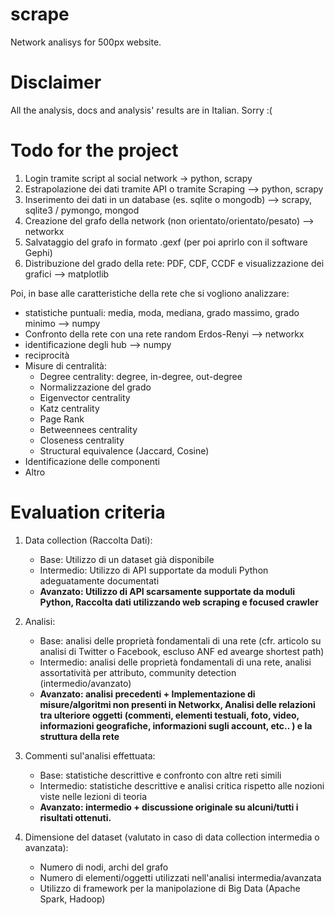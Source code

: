 # scrape
Network analisys for 500px website.

# Disclaimer
All the analysis, docs and analysis' results are in Italian. Sorry :(

# Todo for the project

 1. Login tramite script al social network -> python, scrapy
 2. Estrapolazione dei dati tramite API o tramite Scraping --> python, scrapy
 3. Inserimento dei dati in un database (es. sqlite o mongodb) --> scrapy, sqlite3 / pymongo, mongod
 4. Creazione del grafo della network (non orientato/orientato/pesato) --> networkx
 5. Salvataggio del grafo in formato .gexf (per poi aprirlo con il software Gephi)
 6. Distribuzione del grado della rete: PDF, CDF, CCDF e visualizzazione dei grafici --> matplotlib

Poi, in base alle caratteristiche della rete che si vogliono analizzare:

 - statistiche puntuali: media, moda, mediana, grado massimo, grado minimo --> numpy
 - Confronto della rete con una rete random Erdos-Renyi --> networkx
 - identificazione degli hub --> numpy
 - reciprocità
 - Misure di centralità:
	 - Degree centrality: degree, in-degree, out-degree
	 - Normalizzazione del grado
	 - Eigenvector centrality
	 - Katz centrality
	 - Page Rank
	 - Betweennees centrality
	 - Closeness centrality
	 - Structural equivalence (Jaccard, Cosine)
 - Identificazione delle componenti 
 - Altro

# Evaluation criteria

 1. Data collection (Raccolta Dati):
	- Base: Utilizzo di un dataset già disponibile
	- Intermedio: Utilizzo di API supportate da moduli Python adeguatamente documentati
	- **Avanzato: Utilizzo di API scarsamente supportate da moduli Python, Raccolta dati utilizzando web scraping e focused crawler**

 2. Analisi:
	- Base: analisi delle proprietà fondamentali di una rete (cfr. articolo su analisi di Twitter o Facebook, escluso ANF ed avearge shortest path)
	- Intermedio: analisi delle proprietà fondamentali di una rete, analisi assortatività per attributo, community detection (intermedio/avanzato)
	- **Avanzato: analisi precedenti + Implementazione di misure/algoritmi non presenti in Networkx, Analisi delle relazioni tra ulteriore oggetti (commenti, elementi testuali, foto, video, informazioni geografiche, informazioni sugli account, etc.. ) e la struttura della rete**

 3. Commenti sul'analisi effettuata:
	- Base: statistiche descrittive e confronto con altre reti simili
	- Intermedio: statistiche descrittive e analisi critica rispetto alle nozioni viste nelle lezioni di teoria
	- **Avanzato: intermedio + discussione originale su alcuni/tutti i risultati ottenuti.**

 4. Dimensione del dataset (valutato in caso di data collection intermedia o avanzata):
	- Numero di nodi, archi del grafo
	- Numero di elementi/oggetti utilizzati nell'analisi intermedia/avanzata
	- Utilizzo di framework per la manipolazione di Big Data (Apache Spark, Hadoop)